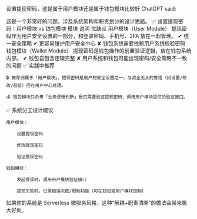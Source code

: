 

设置提现密码，这是属于用户模块还是属于钱包模块比较好
ChatGPT said:

这是一个非常好的问题，涉及系统架构和职责划分的设计思路。
✅ 设置提现密码：用户模块 vs 钱包模块
模块	说明	优缺点
用户模块（User Module）	提现密码作为用户安全设置的一部分，和登录密码、手机号、2FA 放在一起管理。	✔ 统一安全策略
✔ 更容易维护用户安全中心
✘ 钱包系统需要依赖用户系统校验密码
钱包模块（Wallet Module）	提现密码是钱包操作的前置验证逻辑，放在钱包系统内部。	✔ 钱包自包含逻辑完整
✘ 用户系统和钱包可能出现密码/安全策略不一致的问题
✅ 实践中推荐

    🔒 推荐归属于「用户模块」，提现密码是用户的安全设置之一，与资金无关的管理（如设置/修改/验证）应在用户中心处理。

    💰 钱包模块只负责「业务逻辑判断」是否需要验证提现密码，调用用户模块提供的验证接口。

✅ 系统分工设计建议

    用户模块：

        设置提现密码

        修改提现密码

        验证提现密码

    钱包模块：

        发起提现时，调用用户模块验证接口

        提现失败时，记录错误次数/限制功能（可在钱包或用户模块控制）

如果你的系统是 Serverless 微服务风格，这种“解耦+职责清晰”的做法会带来极大好处。
